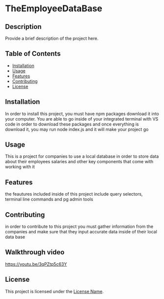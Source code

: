 # TheEmployeeDataBase

## Description

Provide a brief description of the project here.

## Table of Contents

- [Installation](#installation)
- [Usage](#usage)
- [Features](#features)
- [Contributing](#contributing)
- [License](#license)

## Installation

In order to install this project, you must have npm packages download it into your computer. You are able to go inside of your integrated terminal with VS code in order to download these packages and once everything is download it, you may run node index.js and it will make your project go

## Usage

This is a project for companies to use a local database in order to store data about their employees salaries and other key components that come with working with it

## Features

the feautures included inside of this project include query selectors, terminal line commands and pg admin tools 

## Contributing
in order to contribute to this project you must gather information from the companies and make sure that they input accurate data inside of their local data base

## Walkthrough video

https://youtu.be/3qPZtp5c63Y

## License

This project is licensed under the [License Name](LICENSE).